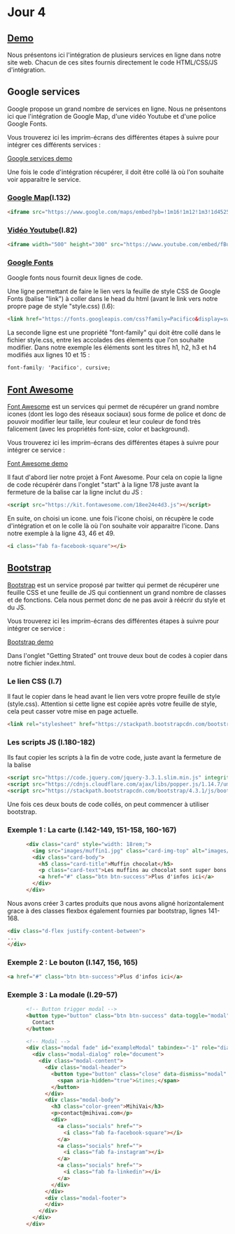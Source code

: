 # Jour 4

## <a href="https://joz84.github.io/day-d.github.io/" target="_blanck">Demo</a>

Nous présentons ici l'intégration de plusieurs services en ligne dans notre site web. Chacun de ces sites fournis directement le code HTML/CSS/JS d'intégration.

## Google services
Google propose un grand nombre de services en ligne. Nous ne présentons ici que l'intégration de Google Map, d'une vidéo Youtube et d'une police Google Fonts.

Vous trouverez ici les imprim-écrans des différentes étapes à suivre pour intégrer ces différents services :

<a href="https://docs.google.com/presentation/d/e/2PACX-1vTLmGtfz9n-WrBU_SiyQgcKNcaaRmbqAAmJ5BQuWSUupa2B9sqL04YmkLfjyHc_cxZwL3o_t6Im3c-g/pub?start=false&loop=false&delayms=60000" target="_blanck">Google services demo</a>

Une fois le code d'intégration récupérer, il doit être collé là où l'on souhaite voir apparaitre le service. 

### <a href="https://www.google.com/maps/" target="_blanck">Google Map</a>(l.132)
```html
<iframe src="https://www.google.com/maps/embed?pb=!1m16!1m12!1m3!1d45250.95061196091!2d-0.608091850603113!3d44.85854041698775!2m3!1f0!2f0!3f0!3m2!1i1024!2i768!4f13.1!2m1!1smuffins!5e0!3m2!1sfr!2sfr!4v1560421401402!5m2!1sfr!2sfr" width="600" height="450" frameborder="0" style="border:0" allowfullscreen></iframe>
```
### <a href="https://www.youtube.com/" target="_blanck">Vidéo Youtube</a>(l.82)
```html
<iframe width="500" height="300" src="https://www.youtube.com/embed/fBuSNu2m3XA" frameborder="0" allow="accelerometer; autoplay; encrypted-media; gyroscope; picture-in-picture" allowfullscreen></iframe>
```

### <a href="https://fonts.google.com/" target="_blanck">Google Fonts</a>
Google fonts nous fournit deux lignes de code. 

Une ligne permettant de faire le lien vers la feuille de style CSS de Google Fonts (balise "link") à coller dans le head du html (avant le link vers notre propre page de style "style.css) (l.6):
```html
<link href="https://fonts.googleapis.com/css?family=Pacifico&display=swap" rel="stylesheet">
```

La seconde ligne est une propriété "font-family" qui doit être collé dans le fichier style.css, entre les accolades des élements que l'on souhaite modifier. Dans notre exemple les éléments sont les titres h1, h2, h3 et h4 modifiés aux lignes 10 et 15 :
```css
font-family: 'Pacifico', cursive;
```

## <a href="https://fontawesome.com/" target="_blanck">Font Awesome</a>

<a href="https://fontawesome.com/" target="_blanck">Font Awesome</a> est un services qui permet de récupérer un grand nombre icones (dont les logo des réseaux sociaux) sous forme de police et donc de pouvoir modifier leur taille, leur couleur et leur couleur de fond très falicement (avec les propriétés font-size, color et background). 

Vous trouverez ici les imprim-écrans des différentes étapes à suivre pour intégrer ce service :

<a href="https://docs.google.com/presentation/d/e/2PACX-1vR_nPGm05oNGHC-bbJDOYtubMDld9FiunNOBVQR0h_i4oE8uU_vCAXtOrcuxze172Mc9e7l3xeTnjUm/pub?start=false&loop=false&delayms=60000" target="_blanck">Font Awesome demo</a>

Il faut d'abord lier notre projet à Font Awesome. Pour cela on copie la ligne de code récupérér dans l'onglet "start" à la ligne 178 juste avant la fermeture de la balise </body> car la ligne inclut du JS :
```html
<script src="https://kit.fontawesome.com/18ee24e4d3.js"></script>
```
En suite, on choisi un icone. une fois l'icone choisi, on récupère le code d'intégration et on le colle là où l'on souhaite voir apparaitre l'icone. Dans notre exemple à la ligne 43, 46 et 49.
```html
<i class="fab fa-facebook-square"></i>
```

## <a href="https://getbootstrap.com/" target="_blanck">Bootstrap</a>

<a href="https://getbootstrap.com/" target="_blanck">Bootstrap</a> est un service proposé par twitter qui permet de récupérer une feuille CSS et une feuille de JS qui contiennent un grand nombre de classes et de fonctions. Cela nous permet donc de ne pas avoir à réécrir du style et du JS.

Vous trouverez ici les imprim-écrans des différentes étapes à suivre pour intégrer ce service :

<a href="https://docs.google.com/presentation/d/e/2PACX-1vRN32BRSc27tVZ5qZtwkxMuMkMY6ynF-PUHDHsRyFiaIMvy0yDlmSpYYOakTcNr_-7pTBX5acufW6ly/pub?start=false&loop=false&delayms=60000" target="_blanck">Bootstrap demo</a>

Dans l'onglet "Getting Strated" ont trouve deux bout de codes à copier dans notre fichier index.html.
### Le lien CSS (l.7)
Il faut le copier dans le head avant le lien vers votre propre feuille de style (style.css). Attention si cette ligne est copiée après votre feuille de style, cela peut casser votre mise en page actuelle.
```html
<link rel="stylesheet" href="https://stackpath.bootstrapcdn.com/bootstrap/4.3.1/css/bootstrap.min.css" integrity="sha384-ggOyR0iXCbMQv3Xipma34MD+dH/1fQ784/j6cY/iJTQUOhcWr7x9JvoRxT2MZw1T" crossorigin="anonymous">
```

### Les scripts JS (l.180-182)
Ils faut copier les scripts à la fin de votre code, juste avant la fermeture de la balise </body>
```html
<script src="https://code.jquery.com/jquery-3.3.1.slim.min.js" integrity="sha384-q8i/X+965DzO0rT7abK41JStQIAqVgRVzpbzo5smXKp4YfRvH+8abtTE1Pi6jizo" crossorigin="anonymous"></script>
<script src="https://cdnjs.cloudflare.com/ajax/libs/popper.js/1.14.7/umd/popper.min.js" integrity="sha384-UO2eT0CpHqdSJQ6hJty5KVphtPhzWj9WO1clHTMGa3JDZwrnQq4sF86dIHNDz0W1" crossorigin="anonymous"></script>
<script src="https://stackpath.bootstrapcdn.com/bootstrap/4.3.1/js/bootstrap.min.js" integrity="sha384-JjSmVgyd0p3pXB1rRibZUAYoIIy6OrQ6VrjIEaFf/nJGzIxFDsf4x0xIM+B07jRM" crossorigin="anonymous"></script>
```

Une fois ces deux bouts de code collés, on peut commencer à utiliser bootstrap.
### Exemple 1 : La carte (l.142-149, 151-158, 160-167)
```html
      <div class="card" style="width: 18rem;">
        <img src="images/muffin1.jpg" class="card-img-top" alt="images/muffin1.jpg">
        <div class="card-body">
          <h5 class="card-title">Muffin chocolat</h5>
          <p class="card-text">Les muffins au chocolat sont super bons.<br>Essayez les!</p>
          <a href="#" class="btn btn-success">Plus d'infos ici</a>
        </div>
      </div>
```

Nous avons créer 3 cartes produits que nous avons aligné horizontalement grace à des classes flexbox également fournies par bootstrap, lignes 141-168.
```html
<div class="d-flex justify-content-between">
...
</div>
```   
      
### Exemple 2 : Le bouton (l.147, 156, 165)
```html
<a href="#" class="btn btn-success">Plus d'infos ici</a>
```

### Exemple 3 : La modale (l.29-57)

```html
      <!-- Button trigger modal -->
      <button type="button" class="btn btn-success" data-toggle="modal" data-target="#exampleModal">
        Contact
      </button>

      <!-- Modal -->
      <div class="modal fade" id="exampleModal" tabindex="-1" role="dialog" aria-labelledby="exampleModalLabel" aria-hidden="true">
        <div class="modal-dialog" role="document">
          <div class="modal-content">
            <div class="modal-header">
              <button type="button" class="close" data-dismiss="modal" aria-label="Close">
                <span aria-hidden="true">&times;</span>
              </button>
            </div>
            <div class="modal-body">
              <h3 class="color-green">MihiVai</h3>
              <p>contact@mihivai.com</p>
              <div>
                <a class="socials" href="">
                  <i class="fab fa-facebook-square"></i>
                </a>
                <a class="socials" href="">
                  <i class="fab fa-instagram"></i>
                </a>
                <a class="socials" href="">
                  <i class="fab fa-linkedin"></i>
                </a>
              </div>
            </div>
            <div class="modal-footer">
            </div>
          </div>
        </div>
      </div>
```

